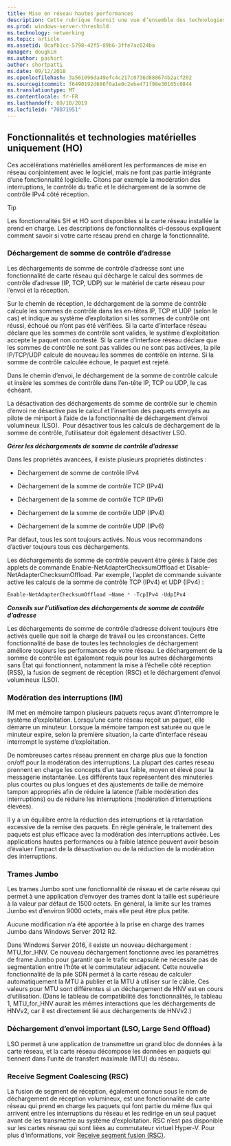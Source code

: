 ```yaml
---
title: Mise en réseau hautes performances
description: Cette rubrique fournit une vue d’ensemble des technologies de déchargement et d’optimisation de Windows Server 2016, et inclut des liens vers des conseils supplémentaires sur ces technologies.
ms.prod: windows-server-threshold
ms.technology: networking
ms.topic: article
ms.assetid: 0cafb1cc-5798-42f5-89b6-3ffe7ac024ba
manager: dougkim
ms.author: pashort
author: shortpatti
ms.date: 09/12/2018
ms.openlocfilehash: 3a561096da49efc4c217c0736d888674b2acf202
ms.sourcegitcommit: f6490192d686f0a1e0c2ebe471f98e30105c0844
ms.translationtype: MT
ms.contentlocale: fr-FR
ms.lasthandoff: 09/10/2019
ms.locfileid: "70871951"
---
```

## <a name="hardware-only-ho-features-and-technologies"></a>Fonctionnalités et technologies matérielles uniquement (HO)

Ces accélérations matérielles améliorent les performances de mise en réseau conjointement avec le logiciel, mais ne font pas partie intégrante d’une fonctionnalité logicielle. Citons par exemple la modération des interruptions, le contrôle du trafic et le déchargement de la somme de contrôle IPv4 côté réception.

>[!TIP]
>Les fonctionnalités SH et HO sont disponibles si la carte réseau installée la prend en charge. Les descriptions de fonctionnalités ci-dessous expliquent comment savoir si votre carte réseau prend en charge la fonctionnalité.

### <a name="address-checksum-offload"></a>Déchargement de somme de contrôle d’adresse

Les déchargements de somme de contrôle d’adresse sont une fonctionnalité de carte réseau qui décharge le calcul des sommes de contrôle d’adresse (IP, TCP, UDP) sur le matériel de carte réseau pour l’envoi et la réception.

Sur le chemin de réception, le déchargement de la somme de contrôle calcule les sommes de contrôle dans les en-têtes IP, TCP et UDP (selon le cas) et indique au système d’exploitation si les sommes de contrôle ont réussi, échoué ou n’ont pas été vérifiées. Si la carte d’interface réseau déclare que les sommes de contrôle sont valides, le système d’exploitation accepte le paquet non contesté. Si la carte d’interface réseau déclare que les sommes de contrôle ne sont pas valides ou ne sont pas activées, la pile IP/TCP/UDP calcule de nouveau les sommes de contrôle en interne. Si la somme de contrôle calculée échoue, le paquet est rejeté.

Dans le chemin d’envoi, le déchargement de la somme de contrôle calcule et insère les sommes de contrôle dans l’en-tête IP, TCP ou UDP, le cas échéant.

La désactivation des déchargements de somme de contrôle sur le chemin d’envoi ne désactive pas le calcul et l’insertion des paquets envoyés au pilote de miniport à l’aide de la fonctionnalité de déchargement d’envoi volumineux (LSO).  Pour désactiver tous les calculs de déchargement de la somme de contrôle, l’utilisateur doit également désactiver LSO.

_**Gérer les déchargements de somme de contrôle d’adresse**_

Dans les propriétés avancées, il existe plusieurs propriétés distinctes :

-   Déchargement de somme de contrôle IPv4

-   Déchargement de la somme de contrôle TCP (IPv4)

-   Déchargement de la somme de contrôle TCP (IPv6)

-   Déchargement de la somme de contrôle UDP (IPv4)

-   Déchargement de la somme de contrôle UDP (IPv6)

Par défaut, tous les sont toujours activés. Nous vous recommandons d’activer toujours tous ces déchargements.

Les déchargements de somme de contrôle peuvent être gérés à l’aide des applets de commande Enable-NetAdapterChecksumOffload et Disable-NetAdapterChecksumOffload. Par exemple, l’applet de commande suivante active les calculs de la somme de contrôle TCP (IPv4) et UDP (IPv4) :

```PowerShell
Enable-NetAdapterChecksumOffload –Name * -TcpIPv4 -UdpIPv4
```

_**Conseils sur l’utilisation des déchargements de somme de contrôle d’adresse**_

Les déchargements de somme de contrôle d’adresse doivent toujours être activés quelle que soit la charge de travail ou les circonstances. Cette fonctionnalité de base de toutes les technologies de déchargement améliore toujours les performances de votre réseau. Le déchargement de la somme de contrôle est également requis pour les autres déchargements sans État qui fonctionnent, notamment la mise à l’échelle côté réception (RSS), la fusion de segment de réception (RSC) et le déchargement d’envoi volumineux (LSO).

### <a name="interrupt-moderation-im"></a>Modération des interruptions (IM)

IM met en mémoire tampon plusieurs paquets reçus avant d’interrompre le système d’exploitation. Lorsqu’une carte réseau reçoit un paquet, elle démarre un minuteur. Lorsque la mémoire tampon est saturée ou que le minuteur expire, selon la première situation, la carte d’interface réseau interrompt le système d’exploitation. 

De nombreuses cartes réseau prennent en charge plus que la fonction on/off pour la modération des interruptions. La plupart des cartes réseau prennent en charge les concepts d’un taux faible, moyen et élevé pour la messagerie instantanée. Les différents taux représentent des minuteries plus courtes ou plus longues et des ajustements de taille de mémoire tampon appropriés afin de réduire la latence (faible modération des interruptions) ou de réduire les interruptions (modération d’interruptions élevées).

Il y a un équilibre entre la réduction des interruptions et la retardation excessive de la remise des paquets. En règle générale, le traitement des paquets est plus efficace avec la modération des interruptions activée. Les applications hautes performances ou à faible latence peuvent avoir besoin d’évaluer l’impact de la désactivation ou de la réduction de la modération des interruptions.

### <a name="jumbo-frames"></a>Trames Jumbo

Les trames Jumbo sont une fonctionnalité de réseau et de carte réseau qui permet à une application d’envoyer des trames dont la taille est supérieure à la valeur par défaut de 1500 octets. En général, la limite sur les trames Jumbo est d’environ 9000 octets, mais elle peut être plus petite.

Aucune modification n’a été apportée à la prise en charge des trames Jumbo dans Windows Server 2012 R2.

Dans Windows Server 2016, il existe un nouveau déchargement : MTU_for_HNV. Ce nouveau déchargement fonctionne avec les paramètres de frame Jumbo pour garantir que le trafic encapsulé ne nécessite pas de segmentation entre l’hôte et le commutateur adjacent. Cette nouvelle fonctionnalité de la pile SDN permet à la carte réseau de calculer automatiquement la MTU à publier et la MTU à utiliser sur le câble. Ces valeurs pour MTU sont différentes si un déchargement de HNV est en cours d’utilisation. (Dans le tableau de compatibilité des fonctionnalités, le tableau 1, MTU_for_HNV aurait les mêmes interactions que les déchargements de HNVv2, car il est directement lié aux déchargements de HNVv2.)

### <a name="large-send-offload-lso"></a>Déchargement d’envoi important (LSO, Large Send Offload)

LSO permet à une application de transmettre un grand bloc de données à la carte réseau, et la carte réseau décompose les données en paquets qui tiennent dans l’unité de transfert maximale (MTU) du réseau.

### <a name="receive-segment-coalescing-rsc"></a>Receive Segment Coalescing (RSC)

La fusion de segment de réception, également connue sous le nom de déchargement de réception volumineux, est une fonctionnalité de carte réseau qui prend en charge les paquets qui font partie du même flux qui arrivent entre les interruptions du réseau et les redirige en un seul paquet avant de les transmettre au système d’exploitation. RSC n’est pas disponible sur les cartes réseau qui sont liées au commutateur virtuel Hyper-V. Pour plus d’informations, voir [Receive segment fusion (RSC)](https://docs.microsoft.com/windows-server/networking/technologies/hpn/rsc-in-the-vswitch).